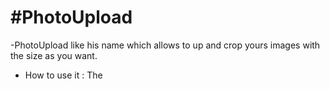 #PhotoUpload
===========
-PhotoUpload like his name which allows to up and crop yours images with the size as you want.
- How to use it :
  The 
